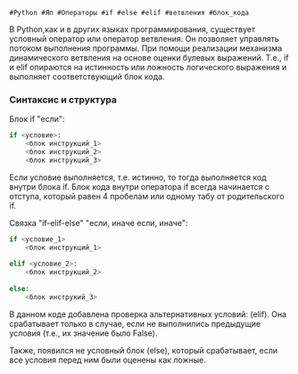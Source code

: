 	#Python #Яп #Операторы #if #else #elif #ветвления #блок_кода

В Python,как и в других языках программирования, существует условный оператор или оператор ветвления. Он позволяет управлять потоком выполнения программы. При помощи реализации механизма динамического ветвления на основе оценки булевых выражений. Т.е., if и elif опираются на истинность или ложность логического выражения и выполняет соответствующий блок кода. 

### Cинтаксис и структура

Блок if "если":

```Python
if <условие>:
	<блок инструкций_1>
	<блок инструкций_2>
	<блок инструкций_3>
```

Если условие выполняется, т.е. истинно, то тогда выполняется код внутри блока if. Блок кода внутри оператора if всегда начинается с отступа, который равен 4 пробелам или одному табу от родительского if. 

Cвязка "if-elif-else" "если, иначе если, иначе":

```Python
if <условие_1>
	<блок инструкций_1>
	
elif <условие_2>:
	<блок инструкций_2>
	
else:
	<блок инструкий_3>
```

В данном коде добавлена проверка альтернативных условий: (elif). Она срабатывает только в случае, если не выполнились предыдущие условия (т.е., их значение было False). 

Также, появился не условный блок (else), который срабатывает, если все условия перед ним были оценены как ложные.

